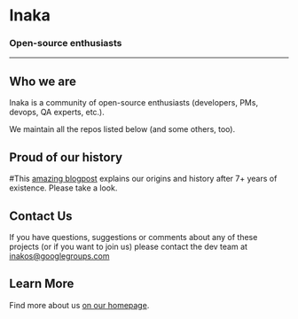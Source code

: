 # Inaka</h1>
### Open-source enthusiasts
---

## Who we are
Inaka is a community of open-source enthusiasts (developers, PMs, devops, QA experts, etc.).

We maintain all the repos listed below (and some others, too).

## Proud of our history
#This <a href="https://medium.com/@x_inaka/from-company-to-community-fa3c7ab041bf">amazing blogpost</a>
explains our origins and history after 7+ years of existence. Please take a look.

## Contact Us
If you have questions, suggestions or comments about any of these projects (or if you want to join us)
please contact the dev team at <a href="mailto:inakos@googlegroups.com">inakos@googlegroups.com</a>

## Learn More
Find more about us [on our homepage](https://inaka.github.io).
